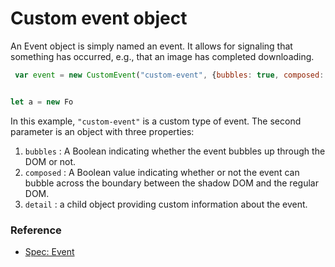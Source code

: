 # Custom event object

An Event object is simply named an event. It allows for signaling that something has occurred, e.g., that an image has 
completed downloading.


 ```javascript
  var event = new CustomEvent("custom-event", {bubbles: true, composed: true, detail: {foo: 1, bar: 2}});


let a = new Fo
```

In this example, `"custom-event"` is a custom type of event. The second parameter is an object with three properties:
1. `bubbles` : A Boolean indicating whether the event bubbles up through the DOM or not.
2. `composed` : A Boolean value indicating whether or not the event can bubble across the boundary between the shadow DOM and the regular DOM.
3. `detail` : a child object providing custom information about the event.




### Reference
* [Spec: Event](https://dom.spec.whatwg.org/#event)
